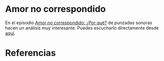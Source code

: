 
# Amor no correspondido

En el episodio [Amor no correspondido: ¿Por qué?](https://www.ivoox.com/en/amor-no-correspondido-por-que-audios-mp3_rf_145889043_1.html) de punzadas sonoras hacen un análisis muy interesante. Puedes escucharlo directamente desde [aquí](https://traffic.megaphone.fm/PMSL2043145084.mp3?updated=1745962804).

# Referencias
